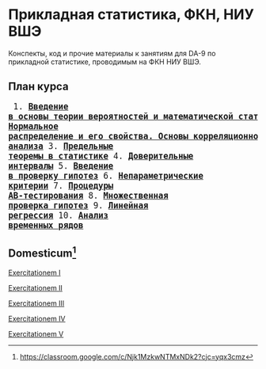 # Прикладная статистика, ФКН, НИУ ВШЭ

Конспекты, код и прочие материалы к занятиям для DA-9 по прикладной статистике, проводимым на ФКН НИУ ВШЭ.

## План курса
<big><pre>
    1. [**Введение в основы теории вероятностей и математической статистики**](https://github.com/hdrbv/applied_statistics_hse/tree/main/week_1)
	2. [**Нормальное распределение и его свойства. Основы корреляционного анализа**](https://github.com/hdrbv/applied_statistics_hse/tree/main/week_2)
	3. [**Предельные теоремы в статистике**](https://github.com/hdrbv/applied_statistics_hse/tree/main/week_3)
	4. [**Доверительные интервалы**](https://github.com/hdrbv/applied_statistics_hse/tree/main/week_4)
	5. [**Введение в проверку гипотез**](https://github.com/hdrbv/applied_statistics_hse/tree/main/week_5) 
	6. [**Непараметрические критерии**](https://github.com/hdrbv/applied_statistics_hse/tree/main/week_6) 
	7. [**Процедуры AB-тестирования**](https://github.com/hdrbv/applied_statistics_hse/tree/main/week_7)
	8. [**Множественная проверка гипотез**](https://github.com/hdrbv/applied_statistics_hse/tree/main/week_8)
	9. [**Линейная регрессия**](https://github.com/hdrbv/applied_statistics_hse/tree/main/week_9)
	10. [**Анализ временных рядов**](https://github.com/hdrbv/applied_statistics_hse/tree/main/week__10)
</pre></big>

## Domesticum[^1]

[Exercitationem I](https://github.com/hdrbv/applied_statistics_hse/tree/main/home_assignments/ha1)

[Exercitationem II](https://github.com/hdrbv/applied_statistics_hse/tree/main/home_assignments/ha2)

[Exercitationem III](https://github.com/hdrbv/applied_statistics_hse/tree/main/home_assignments/ha3)

[Exercitationem IV](https://github.com/hdrbv/applied_statistics_hse/tree/main/home_assignments/ha4)

[Exercitationem V](https://github.com/hdrbv/applied_statistics_hse/tree/main/home_assignments/ha5)

[^1]: https://classroom.google.com/c/Njk1MzkwNTMxNDk2?cjc=yqx3cmz

